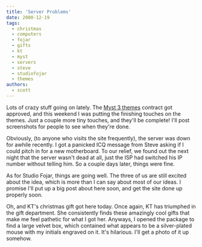 ```yaml
---
title: 'Server Problems'
date: 2000-12-19
tags:
  - christmas
  - computers
  - fojar
  - gifts
  - kt
  - myst
  - servers
  - steve
  - studiofojar
  - themes
authors:
  - scott
---
```


Lots of crazy stuff going on lately. The [Myst 3 themes](http://spaceninja.com/downloads/myst3/) contract got approved, and this weekend I was putting the finishing touches on the themes. Just a couple more tiny touches, and they'll be complete! I'll post screenshots for people to see when they're done.

Obviously, (to anyone who visits the site frequently), the server was down for awhile recently. I got a panicked ICQ message from Steve asking if I could pitch in for a new motherboard. To our relief, we found out the next night that the server wasn't dead at all, just the ISP had switched his IP number without telling him. So a couple days later, things were fine.

As for Studio Fojar, things are going well. The three of us are still excited about the idea, which is more than I can say about most of our ideas. I promise I'll put up a big post about here soon, and get the site done up properly soon.

Oh, and KT's christmas gift got here today. Once again, KT has triumphed in the gift department. She consistently finds these amazingly cool gifts that make me feel pathetic for what I got her. Anyways, I opened the package to find a large velvet box, which contained what appears to be a silver-plated mouse with my initials engraved on it. It's hilarious. I'll get a photo of it up somehow.
